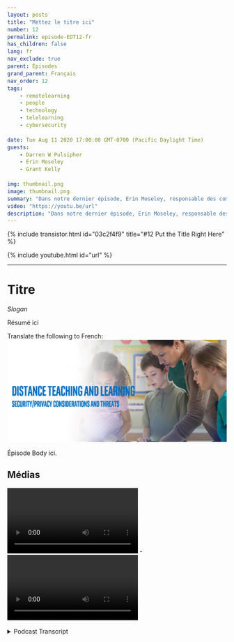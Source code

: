 ```yaml
---
layout: posts
title: "Mettez le titre ici"
number: 12
permalink: episode-EDT12-fr
has_children: false
lang: fr
nav_exclude: true
parent: Épisodes
grand_parent: Français
nav_order: 12
tags:
    - remotelearning
    - people
    - technology
    - telelearning
    - cybersecurity

date: Tue Aug 11 2020 17:00:00 GMT-0700 (Pacific Daylight Time)
guests:
    - Darren W Pulsipher
    - Erin Moseley
    - Grant Kelly

img: thumbnail.png
image: thumbnail.png
summary: "Dans notre dernier épisode, Erin Moseley, responsable des comptes principaux pour l'éducation chez Intel, et Grant Kelly, architecte de solutions pour l'éducation chez Intel, ont rejoint Darren pour parler des défis technologiques et des options dans l'apprentissage à distance. Dans cet épisode, nous approfondissons davantage les menaces et les solutions liées à la confidentialité et à la sécurité."
video: "https://youtu.be/url"
description: "Dans notre dernier épisode, Erin Moseley, responsable des comptes principaux pour l'éducation chez Intel, et Grant Kelly, architecte de solutions pour l'éducation chez Intel, ont rejoint Darren pour parler des défis technologiques et des options dans l'apprentissage à distance. Dans cet épisode, nous approfondissons davantage les menaces et les solutions liées à la confidentialité et à la sécurité."
---
```


<div>
{% include transistor.html id="03c2f4f9" title="#12 Put the Title Right Here" %}

{% include youtube.html id="url" %}
</div>

---

# Titre

*Slogan*

Résumé ici

Translate the following to French: ![image de l'épisode](./thumbnail.png)

Épisode Body ici.

## Médias

<video src='url'></video>  - <video src='url'></video>



<details>
<summary> Podcast Transcript </summary>

<p></p>

</details>
